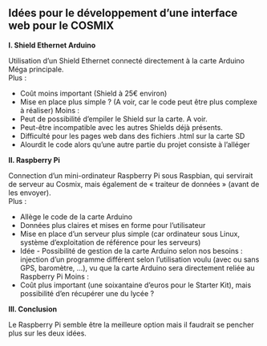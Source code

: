 ## **Idées pour le développement d’une interface web pour le COSMIX**

**I.	Shield Ethernet Arduino**

Utilisation d’un Shield Ethernet connecté directement à la carte Arduino Méga principale.  
Plus :
-	Coût moins important (Shield à 25€ environ)
-	Mise en place plus simple ? (A voir, car le code peut être plus complexe à réaliser)
Moins : 
-	Peut de possibilité d’empiler le Shield sur la carte. A voir.
-	Peut-être incompatible avec les autres Shields déjà présents.
-	Difficulté pour les pages web dans des fichiers .html sur la carte SD
-	Alourdit le code alors qu’une autre partie du projet consiste à l’alléger

**II.	Raspberry Pi**  

Connection d’un mini-ordinateur Raspberry Pi sous Raspbian, qui servirait de serveur au Cosmix, mais également de « traiteur de données » (avant de les envoyer).  
Plus :
-	Allège le code de la carte Arduino
-	Données plus claires et mises en forme pour l’utilisateur
-	Mise en place d’un serveur plus simple (car ordinateur sous Linux, système d’exploitation de référence pour les serveurs)
-	Idée - Possibilité de gestion de la carte Arduino selon nos besoins : injection d’un programme différent selon l’utilisation voulu (avec ou sans GPS, baromètre, …), vu que la carte Arduino sera directement reliée au Raspberry Pi
Moins :
-	Coût plus important (une soixantaine d’euros pour le Starter Kit), mais possibilité d’en récupérer une du lycée ? 

**III.	Conclusion**  

Le Raspberry Pi semble être la meilleure option mais il faudrait se pencher plus sur les deux idées.

